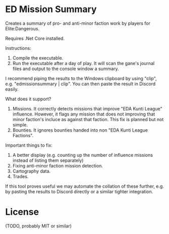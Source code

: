 # ED Mission Summary

Creates a summary of pro- and anti-minor faction work by players for Elite:Dangerous.

Requires .Net Core installed.

Instructions:
1. Compile the executable.
2. Run the executable after a day of play. It will scan the gane's journal files and output to the console window a summary.

I recommend piping the results to the Windows clipboard by using "clip", e.g. "edmissionsummary | clip". You can then paste the result in Discord easily.

What does it support?
1. Missions. It correctly detects missions that improve "EDA Kunti League" influence. However, it flags any mission that does not improving that minor faction's incluce as against that faction. This fix is planned but not simple.
2. Bounties. It ignores bounties handed into non "EDA Kunti League Factions".

Important things to fix:
1. A better display (e.g. counting up the number of influence missions instead of listing them separately)
2. Fixing anti-minor faction mission detection.
3. Cartography data.
4. Trades.

If this tool proves useful we may automate the collation of these further, e.g. by pasting the results to Discord directly or a similar tighter integration.

# License
 
(TODO, probably MIT or similar)